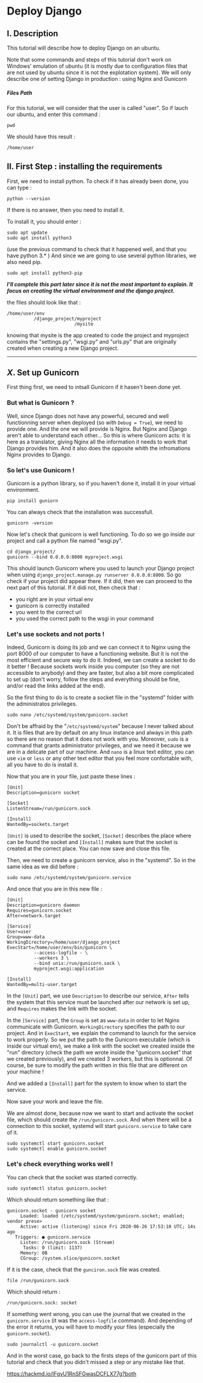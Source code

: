 # Deploy Django

## I. Description

This tutorial will describe how to deploy Django on an ubuntu.

Note that some commands and steps of this tutorial don't work on Windows' emulation of ubuntu (it is mostly due to configuration files that are not used by ubuntu since it is not the explotation system).
We will only describe one of setting Django in production : using Nginx and Gunicorn

##### Files Path

For this tutorial, we will consider that the user is called "user".
So if lauch our ubuntu, and enter this command :
```shell
pwd
```
We should have this result : 
```bash
/home/user
```

## II. First Step : installing the requirements

First, we need to install python.
To check if it has already been done, you can type : 
```shell
python --version
```
If there is no answer, then you need to install it.

To install it, you should enter : 
```shell  
sudo apt update
sudo apt install python3
```
(use the previous command to check that it happened well, and that you have python 3.* )
And since we are going to use several python libraries, we also need pip.
```shell
sudo apt install python3-pip
```




***I'll comptele this part later since it is not the most important to explain.
It focus on creating the virtual environment and the django project.***

the files should look like that : 
```shell
/home/user/env
          /django_project/myproject
                         /mysite
```
knowing that mysite is the app created to code the project and myproject contains the "settings.py", "wsgi.py" and "urls.py" that are originally created when creating a new Django project.

---

## *X*. Set up Gunicorn

First thing first, we need to intsall Gunicorn if it hasen't been done yet.

### But what is Gunicorn ?

Well, since Django does not have any powerful, secured and well functionning server when deployed (so with `Debug = True`), we need to provide one. And the one we will provide is Nginx.
But Nginx and Django aren't able to understand each other...
So this is where Gunicorn acts: it is here as a translator, giving Nginx all the information it needs to work that Django provides him. And it also does the opposite whith the infromations Nginx provides to Django.

### So let's use Gunicorn !

Gunicorn is a python library, so if you haven't done it, install it in your virtual environment.
```shell
pip install guniorn
```
You can always check that the installation was successfull.
```shell
gunicorn -version
```

Now let's check that gunicorn is well functioning.
To do so we go inside our project and call a python file named "wsgi.py".
```shell
cd django_project/
gunicorn --bind 0.0.0.0:8000 myproject.wsgi
```
This should launch Gunicorn where you used to launch your Django project when using `django_project.manage.py runserver 0.0.0.0:8000`.
So go check if your project did appear there.
If it did, then we can proceed to the next part of this tutorial. If it didi not, then check that : 
- you right are in your virtual env
- gunicorn is correctly installed
- you went to the correct url
- you used the correct path to the wsgi in your command

### Let's use sockets and not ports !

Indeed, Gunicorn is doing its job and we can connect it to Nginx using the port 8000 of our computer to have a functioning website.
But it is not the most efficient and secure way to do it.
Indeed, we can create a socket to do it better ! Because sockets work inside you computer (so they are not accessible to anybody) and they are faster, but also a bit more complicated to set up (don't worry, follow the steps and everything should be fine, and/or read the links added at the end).

So the first thing to do is to create a socket file in the "systemd" folder with the administratos privileges.
```shell
sudo nano /etc/systemd/system/gunicorn.socket
```
Don't be affraid by the "`/etc/systemd/system`" because I never talked about it. It is files that are by default on any linux instance and always in this path so there are no reason that it does not work with you.
Moreover, `sudo` is a command that grants administrator privileges, and we need it because we are in a delicate part of our machine. And `nano` is a linux text editor, you can use `vim` or `less` or any other text editor that you feel more confortable with, all you have to do is install it.

Now that you are in your file, just paste these lines : 
```socket
[Unit]
Description=gunicorn socket

[Socket]
ListenStream=/run/gunicorn.sock

[Install]
WantedBy=sockets.target
```
`[Unit]` is used to describe the socket, `[Socket]` describes the place where can be found the socket and `[Install]` makes sure that the socket is created at the correct place.
You can now save and close this file.

Then, we need to create a gunicorn service, also in the "systemd".
So in the same idea as we did before : 
```shell
sudo nano /etc/systemd/system/gunicorn.service
```
And once that you are in this new file : 
```service
[Unit]
Description=gunicorn daemon
Requires=gunicorn.socket
After=network.target

[Service]
User=user
Group=www-data
WorkingDirectory=/home/user/django_project
ExecStart=/home/user/env/bin/gunicorn \
          --access-logfile - \
          --workers 3 \
          --bind unix:/run/gunicorn.sock \
          myproject.wsgi:application

[Install]
WantedBy=multi-user.target
```
In the `[Unit]` part, we use `Description` to describe our service, `After` tells the system that this service must be launched after our network is set up, and `Requires` makes the link with the socket.

In the `[Service]` part, the `Group` is set as `www-data` in order to let Nginx communicate with Gunicorn. `WorkingDirectory` specifies the path to our project. And in `ExecStart`, we explain the command to launch for the service to work properly. So we put the path to the Gunicorn executable (which is inside our virtual env), we make a link with the socket we created inside the "run" directory (check the path we wrote inside the "gunicorn.socket" that we created previously), and we created 3 workers, but this is optionnal.
Of course, be sure to modify the path written in this file that are different on your machine !

And we added a `[Install]` part for the system to know when to start the service.

Now save your work and leave the file.

We are almost done, because now we want to start and activate the socket file, which should create the `/run/gunicorn.sock`. And when there will be a connection to this socket, systemd will start `gunicorn.service` to take care of it.
```shell
sudo systemctl start gunicorn.socket
sudo systemctl enable gunicorn.socket
```

### Let's check everything works well !

You can check that the socket was started correctly.
```shell
sudo systemctl status gunicorn.socket
```

Which should return something like that : 
```shell
gunicorn.socket - gunicorn socket
     Loaded: loaded (/etc/systemd/system/gunicorn.socket; enabled; vendor prese>
     Active: active (listening) since Fri 2020-06-26 17:53:10 UTC; 14s ago
   Triggers: ● gunicorn.service
     Listen: /run/gunicorn.sock (Stream)
      Tasks: 0 (limit: 1137)
     Memory: 0B
     CGroup: /system.slice/gunicorn.socket
```

If it is the case, check that the `gunciron.sock` file was created.
```shell
file /run/gunicorn.sock
```
Which should return : 
```shell
/run/gunicorn.sock: socket
```

If something went wrong, you can use the journal that we created in the `gunicorn.service` (it was the `access-logfile` command). And depending of the error it returns, you will have to modify your files (especially the `gunicorn.socket`).
```shell
sudo journalctl -u gunicorn.socket
```

And in the worst case, go back to the firsts steps of the gunicorn part of this tutorial and check that you didn't missed a step or any mistake like that.







https://hackmd.io/lFgvU1RnSFGwasDCFLX77g?both
